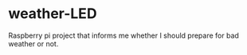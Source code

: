 # weather-LED
Raspberry pi project that informs me whether I should prepare for bad weather or not.
